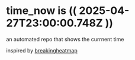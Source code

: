 # time_now is (( 2025-04-27T23:00:00.748Z ))

an automated repo that shows the currnent time

inspired by [breakingheatmap](https://github.com/breakingheatmap/breakingheatmap)